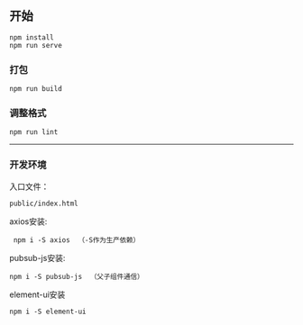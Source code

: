 ## 开始
```
npm install
npm run serve
```

### 打包
```
npm run build
```
### 调整格式
```
npm run lint
```
-------------
### 开发环境

入口文件：
```
public/index.html
```
axios安装:

```
 npm i -S axios  （-S作为生产依赖）
```

pubsub-js安装: 

```
npm i -S pubsub-js  （父子组件通信）
```
element-ui安装
```
npm i -S element-ui
```